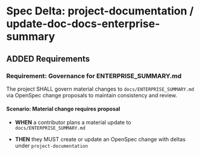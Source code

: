 # Spec Delta: project-documentation / update-doc-docs-enterprise-summary

## ADDED Requirements

### Requirement: Governance for ENTERPRISE_SUMMARY.md

The project SHALL govern material changes to `docs/ENTERPRISE_SUMMARY.md` via OpenSpec change proposals to maintain consistency and review.

#### Scenario: Material change requires proposal

- **WHEN** a contributor plans a material update to `docs/ENTERPRISE_SUMMARY.md`

- **THEN** they MUST create or update an OpenSpec change with deltas under `project-documentation`
